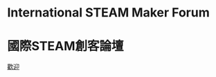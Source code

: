 # International STEAM Maker Forum 
# 國際STEAM創客論壇

[歡迎](https://github.com/steam-maker/steam-maker-forum/issues/1)
